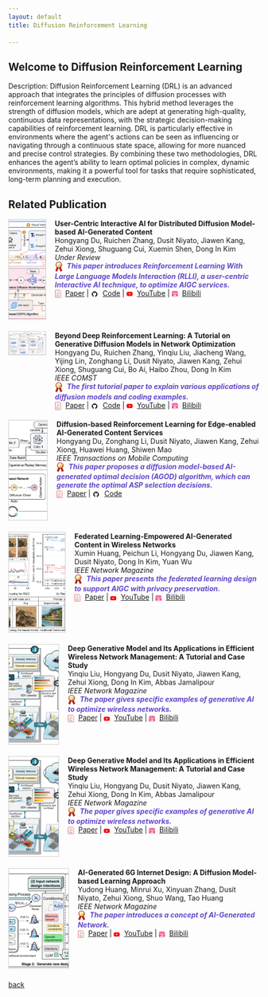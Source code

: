 ```yaml
---
layout: default
title: Diffusion Reinforcement Learning

---
```


## Welcome to Diffusion Reinforcement Learning
Description: Diffusion Reinforcement Learning (DRL) is an advanced approach that integrates the principles of diffusion processes with reinforcement learning algorithms. This hybrid method leverages the strength of diffusion models, which are adept at generating high-quality, continuous data representations, with the strategic decision-making capabilities of reinforcement learning. DRL is particularly effective in environments where the agent's actions can be seen as influencing or navigating through a continuous state space, allowing for more nuanced and precise control strategies. By combining these two methodologies, DRL enhances the agent’s ability to learn optimal policies in complex, dynamic environments, making it a powerful tool for tasks that require sophisticated, long-term planning and execution.

## Related Publication
<style>
  .publication-container {
    display: flex;
    align-items: flex-start;
    margin-bottom: 20px;
  }
  .publication-image img {
    width: 200px;  /* Set width */
    height: 200px; /* Set height */
    object-fit: cover; /* Ensure the image covers the set dimensions */
    border: 1px solid #ccc; /* Optional border */
  }
  .publication-details {
    flex-grow: 1;
    margin-left: 20px; /* Add some space between the image and text */
  }
  .publication-links img {
    vertical-align: middle;
    margin-right: 5px;
  }
  .publication-title {
    color: rgb(100,70,200);
  }
</style>

<div class="publication-container">
  <div class="publication-image">
    <a href="https://hongyangdu.github.io/DistributedDiffusion/">
      <img class="responsive-img" src="accessories/duuser.png" alt="">
    </a>
  </div>
  <div class="publication-details">
    <b>User-Centric Interactive AI for Distributed Diffusion Model-based AI-Generated Content</b><br>
    Hongyang Du, Ruichen Zhang, Dusit Niyato, Jiawen Kang, Zehui Xiong, Shuguang Cui, Xuemin Shen, Dong In Kim<br>
    <em>Under Review</em><br>
    <div class="publication-links">
      <em>
        <img src="accessories/gold_medal.png" width="15" alt=""> 
        <b class="publication-title">This paper introduces Reinforcement Learning With Large Language Models Interaction (RLLI), a user-centric Interactive AI technique, to optimize AIGC services.</b>
      </em><br>
      <img src="accessories/pdf.jpg" width="12" alt=""> 
      <a href="https://arxiv.org/pdf/2311.11094.pdf">Paper</a> |
      <img src="accessories/github_icon.jpg" width="15" alt=""> 
      <a href="https://hongyangdu.github.io/DistributedDiffusion/">Code</a> |
      <img src="accessories/ytb.jpg" width="12" alt="">
      <a href="https://www.youtube.com/watch?v=Vva-skuHBC4&ab_channel=DurAIn-Tech%E6%B8%A1%E9%9B%A8%E7%A7%91%E6%8A%80">YouTube</a> |
      <img src="accessories/bili.jpg" width="12" alt="">
      <a href="https://www.bilibili.com/video/BV1kC4y1w7mY/?spm_id_from=333.337.search-card.all.click&vd_source=7a1cccf64fe5f606a2b055b2b18fbfb9">Bilibili</a>
    </div>
  </div>
</div>


<div class="publication-container">
  <div class="publication-image">
    <a href="https://hongyangdu.github.io/GDMOPT/">
      <img class="responsive-img" src="accessories/GDMOPT1.png" style="width:200px; height:auto;" alt="">
    </a>
  </div>
  <div class="publication-details">
    <b>Beyond Deep Reinforcement Learning: A Tutorial on Generative Diffusion Models in Network Optimization</b><br>
    Hongyang Du, Ruichen Zhang, Yinqiu Liu, Jiacheng Wang, Yijing Lin, Zonghang Li, Dusit Niyato, Jiawen Kang, Zehui Xiong, Shuguang Cui, Bo Ai, Haibo Zhou, Dong In Kim<br>
    <em>IEEE COMST</em><br>
    <div class="publication-links">
      <em>
        <img src="accessories/gold_medal.png" width="15" alt=""> 
        <b class="publication-title">The first tutorial paper to explain various applications of diffusion models and coding examples.</b>
      </em><br>
      <img src="accessories/pdf.jpg" width="12" alt=""> 
      <a href="https://arxiv.org/pdf/2308.05384.pdf">Paper</a> |
      <img src="accessories/github_icon.jpg" width="15" alt=""> 
      <a href="https://hongyangdu.github.io/GDMOPT/">Code</a> |
      <img src="accessories/ytb.jpg" width="12" alt="">
      <a href="https://www.youtube.com/watch?v=-vK1eNtSxOA&t=697s&ab_channel=DurAIn-Tech">YouTube</a> |
      <img src="accessories/bili.jpg" width="12" alt="">
      <a href="https://www.bilibili.com/video/BV1Dm4y157yg/?spm_id_from=333.999.0.0">Bilibili</a>
    </div>
  </div>
</div>


<div class="publication-container">
  <div class="publication-image">
    <a href="https://arxiv.org/abs/2303.13052">
      <img class="responsive-img" src="accessories/dutmc.png" alt="">
    </a>
  </div>
  <div class="publication-details">
    <b>Diffusion-based Reinforcement Learning for Edge-enabled AI-Generated Content Services</b><br>
    Hongyang Du, Zonghang Li, Dusit Niyato, Jiawen Kang, Zehui Xiong, Huawei Huang, Shiwen Mao<br>
    <em>IEEE Transactions on Mobile Computing</em><br>
    <div class="publication-links">
      <em>
        <img src="accessories/gold_medal.png" width="15" alt=""> 
        <b class="publication-title">This paper proposes a diffusion model-based AI-generated optimal decision (AGOD) algorithm, which can generate the optimal ASP selection decisions.</b>
      </em><br>
      <img src="accessories/pdf.jpg" width="12" alt=""> 
      <a href="https://arxiv.org/pdf/2303.13052.pdf">Paper</a> |
      <img src="accessories/github_icon.jpg" width="15" alt=""> 
      <a href="https://github.com/Lizonghang/AGOD">Code</a>
    </div>
  </div>
</div>

<div class="publication-container">
  <div class="publication-image">
    <a href="https://arxiv.org/abs/2307.07146">
      <img class="responsive-img" src="accessories/xuminfl.png" alt="">
    </a>
  </div>
  <div class="publication-details">
    <b>Federated Learning-Empowered AI-Generated Content in Wireless Networks</b><br>
    Xumin Huang, Peichun Li, Hongyang Du, Jiawen Kang, Dusit Niyato, Dong In Kim, Yuan Wu<br>
    <em>IEEE Network Magazine</em><br>
    <div class="publication-links">
      <em>
        <img src="accessories/gold_medal.png" width="15" alt=""> 
        <b class="publication-title">This paper presents the federated learning design to support AIGC with privacy preservation.</b>
      </em><br>
      <img src="accessories/pdf.jpg" width="12" alt=""> 
      <a href="https://arxiv.org/pdf/2307.07146.pdf">Paper</a> |
      <img src="accessories/ytb.jpg" width="12" alt="">
      <a href="https://www.youtube.com/watch?v=1anrIJeyqtw">YouTube</a> |
      <img src="accessories/bili.jpg" width="12" alt="">
      <a href="https://www.bilibili.com/video/BV1GB4y1Z7Mr/?spm_id_from=333.999.0.0">Bilibili</a>
    </div>
  </div>
</div>

<div class="publication-container">
  <div class="publication-image">
    <a href="https://arxiv.org/abs/2303.17114">
      <img class="responsive-img" src="accessories/yqgm.png" alt="">
    </a>
  </div>
  <div class="publication-details">
    <b>Deep Generative Model and Its Applications in Efficient Wireless Network Management: A Tutorial and Case Study</b><br>
    Yinqiu Liu, Hongyang Du, Dusit Niyato, Jiawen Kang, Zehui Xiong, Dong In Kim, Abbas Jamalipour<br>
    <em>IEEE Network Magazine</em><br>
    <div class="publication-links">
      <em>
        <img src="accessories/gold_medal.png" width="15" alt=""> 
        <b class="publication-title">The paper gives specific examples of generative AI to optimize wireless networks.</b>
      </em><br>
      <img src="accessories/pdf.jpg" width="12" alt=""> 
      <a href="https://arxiv.org/pdf/2303.17114.pdf">Paper</a> |
      <img src="accessories/ytb.jpg" width="12" alt="">
      <a href="https://www.youtube.com/watch?v=30gRmUZj9V4&ab_channel=DurAIn-Tech">YouTube</a> |
      <img src="accessories/bili.jpg" width="12" alt="">
      <a href="https://www.bilibili.com/video/BV1M8411174N/?vd_source=89dd8b52d1d8508a3722af991a8fa825">Bilibili</a>
    </div>
  </div>
</div>

<div class="publication-container">
  <div class="publication-image">
    <a href="https://arxiv.org/abs/2303.17114">
      <img class="responsive-img" src="accessories/yqgm.png" alt="">
    </a>
  </div>
  <div class="publication-details">
    <b>Deep Generative Model and Its Applications in Efficient Wireless Network Management: A Tutorial and Case Study</b><br>
    Yinqiu Liu, Hongyang Du, Dusit Niyato, Jiawen Kang, Zehui Xiong, Dong In Kim, Abbas Jamalipour<br>
    <em>IEEE Network Magazine</em><br>
    <div class="publication-links">
      <em>
        <img src="accessories/gold_medal.png" width="15" alt=""> 
        <b class="publication-title">The paper gives specific examples of generative AI to optimize wireless networks.</b>
      </em><br>
      <img src="accessories/pdf.jpg" width="12" alt=""> 
      <a href="https://arxiv.org/pdf/2303.17114.pdf">Paper</a> |
      <img src="accessories/ytb.jpg" width="12" alt="">
      <a href="https://www.youtube.com/watch?v=30gRmUZj9V4&ab_channel=DurAIn-Tech">YouTube</a> |
      <img src="accessories/bili.jpg" width="12" alt="">
      <a href="https://www.bilibili.com/video/BV1M8411174N/?vd_source=89dd8b52d1d8508a3722af991a8fa825">Bilibili</a>
    </div>
  </div>
</div>

<div class="publication-container">
  <div class="publication-image">
    <a href="https://arxiv.org/abs/2303.13869">
      <img class="responsive-img" src="accessories/yud.png" alt="">
    </a>
  </div>
  <div class="publication-details">
    <b>AI-Generated 6G Internet Design: A Diffusion Model-based Learning Approach</b><br>
    Yudong Huang, Minrui Xu, Xinyuan Zhang, Dusit Niyato, Zehui Xiong, Shuo Wang, Tao Huang<br>
    <em>IEEE Network Magazine</em><br>
    <div class="publication-links">
      <em>
        <img src="accessories/gold_medal.png" width="15" alt=""> 
        <b class="publication-title">The paper introduces a concept of AI-Generated Network.</b>
      </em><br>
      <img src="accessories/pdf.jpg" width="12" alt=""> 
      <a href="https://arxiv.org/abs/2303.13869">Paper</a> |
      <img src="accessories/ytb.jpg" width="12" alt="">
      <a href="https://www.youtube.com/watch?v=WoEHUlADJbk">YouTube</a> |
      <img src="accessories/bili.jpg" width="12" alt="">
      <a href="https://www.bilibili.com/video/BV1Aw411C7M2/?spm_id_from=333.999.0.0">Bilibili</a>
    </div>
  </div>
</div>



[back](./)
